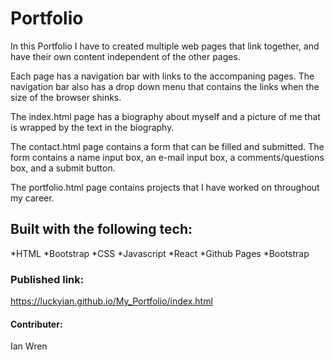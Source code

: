 # Portfolio

In this Portfolio I have to created multiple web pages that link together, and have their own content independent of the other pages.

Each page has a navigation bar with links to the accompaning pages.  The navigation bar also has a drop down menu that contains the links when the size of the browser shinks.

The index.html page has a biography about myself and a picture of me that is wrapped by the text in the biography.

The contact.html page contains a form that can be filled and submitted.  The form contains a name input box, an e-mail input box, a comments/questions box, and a submit button.

The portfolio.html page contains projects that I have worked on throughout my career.

## Built with the following tech:

*HTML
*Bootstrap
*CSS
*Javascript
*React
*Github Pages
*Bootstrap


### Published link:
https://luckyian.github.io/My_Portfolio/index.html

#### Contributer:

Ian Wren
